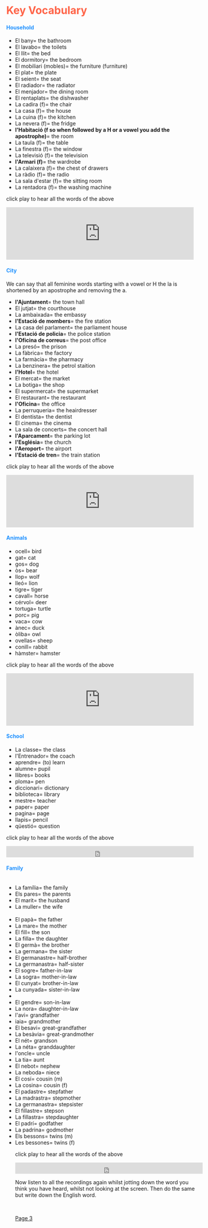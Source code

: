 <body>
<h1 style="color:Tomato;">Key Vocabulary</h1>

<h4 style="color:DodgerBlue;">Household</h4>
<ul>
  <li>El bany= the bathroom</li>
  <li>El lavabo= the toilets</li>
  <li>El llit= the bed</li>
  <li>El dormitory= the bedroom</li>
  <li>El mobiliari (mobles)= the furniture (furniture)</li>
  <li>El plat= the plate</li>
  <li>El seient= the seat</li> 
  <li>El radiador= the radiator</li>
  <li>El menjador= the dining room</li>
  <li>El rentaplats= the dishwasher</li>
  <li>La cadira (f)= the chair</li>
  <li>La casa (f)= the house</li>
  <li>La cuina (f)= the kitchen</li>
  <li>La nevera (f)= the fridge</li>
  <li><b>l'Habitació (f so when followed by a H or a vowel you add the apostrophe)</b>= the room</li>
  <li>La taula (f)= the table</li>
  <li>La finestra (f)= the window</li>
  <li>La televisió (f)= the television</li>
  <li><b>l'Armari (f)</b>= the wardrobe</li>
  <li>La calaixera (f)= the chest of drawers</li>
  <li>La ràdio (f)= the radio</li>
  <li>La sala d'estar (f)= the sitting room</li>
  <li>La rentadora (f)= the washing machine</li>
</ul>
<p>click play to hear all the words of the above</p><iframe src="https://archive.org/embed/tonistrachan_gmail_Bany" width="500" height="140" frameborder="0" webkitallowfullscreen="true" mozallowfullscreen="true" allowfullscreen></iframe>

<h4 style="color:DodgerBlue;">City</h4>
<p>We can say that all feminine words starting with a vowel or H the la is shortened by an apostrophe and removing the a.<p>
<ul>
  <li><b>l'Ajuntament</b>= the town hall</li>
  <li>El jutjat= the courthouse</li>
  <li>La ambaixada= the embassy</li>
  <li><b>l'Estació de mombers</b>= the fire station</li>
  <li>La casa del parlament= the parliament house</li>
  <li><b>l'Estació de policia</b>= the police station</li>
  <li><b>l'Oficina de correus</b>= the post office</li>
  <li>La presó= the prison</li>
  <li>La fàbrica= the factory</li>
  <li>La farmàcia= the pharmacy</li>
  <li>La benzinera= the petrol staition</li>
  <li><b>l'Hotel</b>= the hotel</li>
  <li>El mercat= the market</li>
  <li>La botiga= the shop</li>
  <li>El supermercat= the supermarket</li>
  <li>El restaurant= the restaurant</li>
  <li><b>l'Oficina</b>= the office</li>
  <li>La perruqueria= the heairdresser</li>
  <li>El dentista= the dentist</li>
  <li>El cinema= the cinema</li>
  <li>La sala de concerts= the concert hall</li>
  <li><b>l'Aparcament</b>= the parking lot</li>
  <li><b>l'Església</b>= the church</li>
  <li><b>l'Aeroport</b>= the airport</li>
  <li><b>l'Estació de tren</b>= the train station</li>
</ul>

<p>click play to hear all the words of the above</p>
<iframe src="https://archive.org/embed/train_201801" width="500" height="140" frameborder="0" webkitallowfullscreen="true" mozallowfullscreen="true" allowfullscreen></iframe>

<h4 style="color:DodgerBlue;">Animals</h4>
<ul>
  <li>ocell= bird</li>
  <li>gat= cat</li>
  <li>gos= dog</li>
  <li>òs= bear</li>
  <li>llop= wolf</li>
  <li>lleó= lion</li>
  <li>tigre= tiger</li>
  <li>cavall= horse</li>
  <li>cérvol= deer</li>
  <li>tortuga= turtle</li>
  <li>porc= pig</li>
  <li>vaca= cow</li>
  <li>ànec= duck</li>
  <li>òliba= owl</li>
  <li>ovellas= sheep</li>
  <li>conill= rabbit</li>
  <li>hàmster= hamster</li>
</ul>
  
<p>click play to hear all the words of the above</p>

<iframe src="https://archive.org/embed/hamster_201801" width="500" height="140" frameborder="0" webkitallowfullscreen="true" mozallowfullscreen="true" allowfullscreen></iframe>

<h4 style="color:DodgerBlue;">School</h4>
<ul>
  <li>La classe= the class</li>
  <li>l'Entrenador= the coach</li>
  <li>aprendre= (to) learn</li>
  <li>alumne= pupil</li>
  <li>llibres= books</li>
  <li>ploma= pen</li>
  <li>diccionari= dictionary</li>
  <li>biblioteca= library</li>
  <li>mestre= teacher</li>
  <li>paper= paper</li>
  <li>pagina= page</li>
  <li>llapis= pencil</li>
  <li>qüestió= question</li>
</ul>
 
<p>click play to hear all the words of the above</p>

<iframe src="https://archive.org/embed/biblio_201801" width="500" height="30" frameborder="0" webkitallowfullscreen="true" mozallowfullscreen="true" allowfullscreen></iframe>

<h4 style="color:DodgerBlue;">Family</h4>
<ul>
  <li>La família= the family</li>
  <li>Els pares= the parents</li>
  <li>El marit= the husband</li>
  <li>La muller= the wife</li>
  <li>El papà= the father</li>
  <li>La mare= the mother</li>
  <li>El fill= the son</li>
  <li>La filla= the daughter</li>
  <li>El germà= the brother</li>
  <li>La germana= the sister</li>
  <li>El germanastre= half-brother</li>
  <li>La germanastra= half-sister</li>
  <li>El sogre= father-in-law</li>
  <li>La sogra= mother-in-law</li>
  <li>El cunyat= brother-in-law</li>
  <li>La cunyada= sister-in-law<li>
  <li>El gendre= son-in-law</li>
  <li>La nora= daughter-in-law</li>
  <li>l'avi= grandfather</li>
  <li>iaia= grandmother</li>
  <li>El besavi= great-grandfather</li>
  <li>La besàvia= great-grandmother</li>
  <li>El nét= grandson</li>
  <li>La néta= granddaughter</li>
  <li>l'oncle= uncle</li>
  <li>La tia= aunt</li>
  <li>El nebot= nephew</li>
  <li>La neboda= niece</li>
  <li>El cosí= cousin (m)</li>
  <li>La cosina= cousin (f)</li>
  <li>El padastre= stepfather</li>
  <li>La madrastra= stepmother</li>
  <li>La germanastra= stepsister</li>
  <li>El fillastre= stepson</li>
  <li>La fillastra= stepdaughter</li>
  <li>El padrí= godfather</li>
  <li>La padrina= godmother</li>
  <li>Els bessons= twins (m)</li>
  <li>Les bessones= twins (f)</li>


<p>click play to hear all the words of the above</p>

<iframe src="https://archive.org/embed/germanastre" width="500" height="30" frameborder="0" webkitallowfullscreen="true" mozallowfullscreen="true" allowfullscreen></iframe>

<p>Now listen to all the recordings again whilst jotting down the word you think you have heard, whilst not looking at the screen. Then do the same but write down the English word.</p>
  
<p><a href="https://tonster01.github.io/CatalanLearning-/page3.html">Page 3</a></p>
